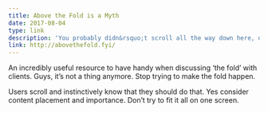 ```yaml
---
title: Above the Fold is a Myth
date: 2017-08-04
type: link
description: 'You probably didn&rsquo;t scroll all the way down here, did you?'
link: http://abovethefold.fyi/
---
```

An incredibly useful resource to have handy when discussing ‘the fold’ with clients. Guys, it’s not a thing anymore. Stop trying to make the fold happen.

Users scroll and instinctively know that they should do that. Yes consider content placement and importance. Don’t try to fit it all on one screen.
